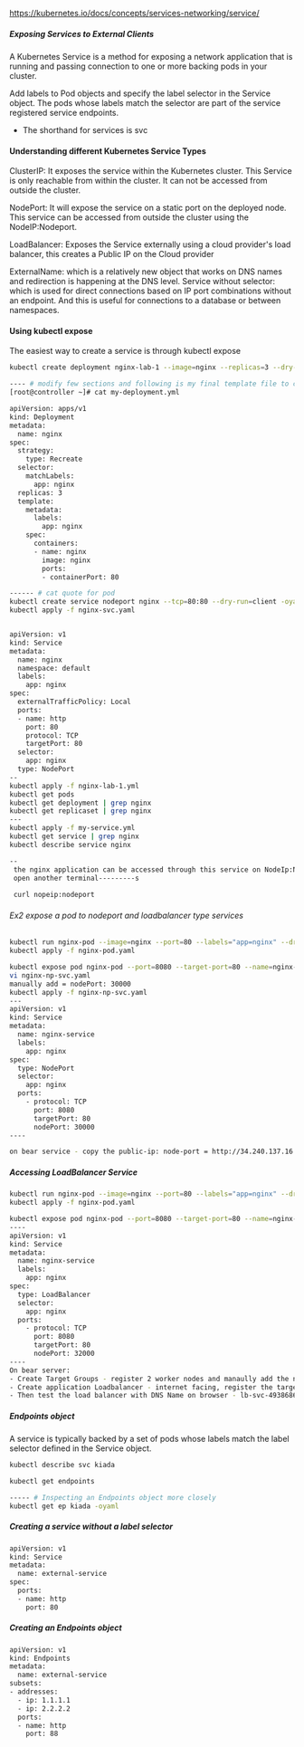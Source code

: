 https://kubernetes.io/docs/concepts/services-networking/service/

##### Exposing Services to External Clients

A Kubernetes Service is a method for exposing a network application that is running and passing connection to one or more backing pods in your cluster.

Add labels to Pod objects and specify the label selector in the Service object. The pods whose labels match the selector are part of the service registered service endpoints.

- The shorthand for services is svc

#### Understanding different Kubernetes Service Types

ClusterIP: It exposes the service within the Kubernetes cluster. This Service is only reachable from within the cluster. It can not be accessed from outside the cluster.

NodePort: It will expose the service on a static port on the deployed node. This service can be accessed from outside the cluster using the NodeIP:Nodeport.

LoadBalancer: Exposes the Service externally using a cloud provider's load balancer, this creates a Public IP on the Cloud provider

ExternalName: which is a relatively new object that works on DNS names and redirection is happening at the DNS level.
Service without selector: which is used for direct connections based on IP port combinations without an endpoint. And this is useful for connections to a database or between namespaces.

#### Using kubectl expose
The easiest way to create a service is through kubectl expose

``````sh
kubectl create deployment nginx-lab-1 --image=nginx --replicas=3 --dry-run=client -o yaml > nginx-lab-1.yaml

---- # modify few sections and following is my final template file to create a new deployment nginx-lab-1 with a label app=dev and 3 replicas.
[root@controller ~]# cat my-deployment.yml

apiVersion: apps/v1
kind: Deployment
metadata:
  name: nginx
spec:
  strategy:
    type: Recreate
  selector:
    matchLabels:
      app: nginx
  replicas: 3 
  template:
    metadata:
      labels:
        app: nginx
    spec:
      containers:
      - name: nginx
        image: nginx
        ports:
        - containerPort: 80

------ # cat quote for pod
kubectl create service nodeport nginx --tcp=80:80 --dry-run=client -oyaml > nginx-svc.yaml
kubectl apply -f nginx-svc.yaml


apiVersion: v1
kind: Service
metadata:
  name: nginx
  namespace: default
  labels:
    app: nginx
spec:
  externalTrafficPolicy: Local
  ports:
  - name: http
    port: 80
    protocol: TCP
    targetPort: 80
  selector:    
    app: nginx
  type: NodePort
--
kubectl apply -f nginx-lab-1.yml
kubectl get pods
kubectl get deployment | grep nginx
kubectl get replicaset | grep nginx
---
kubectl apply -f my-service.yml
kubectl get service | grep nginx
kubectl describe service nginx

--
 the nginx application can be accessed through this service on NodeIp:NodePort
 open another terminal---------s
 
 curl nopeip:nodeport
``````
###### Ex2 expose a pod to nodeport and loadbalancer type services
``````sh
kubectl run nginx-pod --image=nginx --port=80 --labels="app=nginx" --dry-run=client -oyaml > nginx-pod.yaml
kubectl apply -f nginx-pod.yaml 

kubectl expose pod nginx-pod --port=8080 --target-port=80 --name=nginx-svc --type=NodePort --dry-run=client -oyaml > nginx-np-svc.yaml
vi nginx-np-svc.yaml
manually add = nodePort: 30000
kubectl apply -f nginx-np-svc.yaml
---
apiVersion: v1
kind: Service
metadata:
  name: nginx-service
  labels:
    app: nginx
spec:
  type: NodePort
  selector:
    app: nginx
  ports:
    - protocol: TCP
      port: 8080
      targetPort: 80
      nodePort: 30000
----

on bear service - copy the public-ip: node-port = http://34.240.137.16:30000/
``````

##### Accessing LoadBalancer Service

``````sh
kubectl run nginx-pod --image=nginx --port=80 --labels="app=nginx" --dry-run=client -oyaml > nginx-pod.yaml
kubectl apply -f nginx-pod.yaml

kubectl expose pod nginx-pod --port=8080 --target-port=80 --name=nginx-svc --type=NodePort --dry-run=client -oyaml > nginx-np-svc.yaml
----
apiVersion: v1
kind: Service
metadata:
  name: nginx-service
  labels:
    app: nginx
spec:
  type: LoadBalancer
  selector:
    app: nginx
  ports:
    - protocol: TCP
      port: 8080
      targetPort: 80
      nodePort: 32000
----
On bear server:
- Create Target Groups - register 2 worker nodes and manaully add the nodeport of 32000
- Create application Loadbalancer - internet facing, register the target group with zones of the worker nodes
- Then test the load balancer with DNS Name on browser - lb-svc-493868679.eu-west-1.elb.amazonaws.com

``````
##### Endpoints object
A service is typically backed by a set of pods whose labels match the label selector defined in the Service object.

``````sh
kubectl describe svc kiada

kubectl get endpoints

----- # Inspecting an Endpoints object more closely
kubectl get ep kiada -oyaml


``````
##### Creating a service without a label selector

``````sh
apiVersion: v1
kind: Service
metadata:
  name: external-service
spec:
  ports:
  - name: http
    port: 80

``````
##### Creating an Endpoints object

``````sh
apiVersion: v1
kind: Endpoints
metadata:
  name: external-service
subsets:
- addresses:
  - ip: 1.1.1.1
  - ip: 2.2.2.2
  ports:
  - name: http
    port: 88

``````
